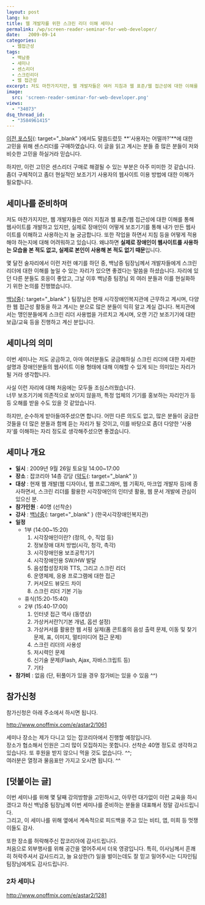 ```yaml
---
layout: post
lang: ko
title: 웹 개발자를 위한 스크린 리더 이해 세미나
permalink: /wp/screen-reader-seminar-for-web-developer/
date:   2009-09-14
categories:
  - 웹접근성
tags:
  - 백남중
  - 세미나
  - 센스리더
  - 스크린리더
  - 웹 접근성
excerpt: 저도 마찬가지지만, 웹 개발자들은 여러 지침과 웹 표준/웹 접근성에 대한 이해를 통해 웹사이트를 개발하고 있지만, 실제로 장애인이 어떻게 보조기기를 통해 내가 만든 웹사이트를 이해하고 사용하는지 늘 궁금합니다. 또한 작업을 하면서 지침 등을 어떻게 적용해야 하는지에 대해 어려워하고 있습니다. 왜냐하면 실제로 장애인이 웹사이트를 사용하는 모습을 본 적도 없고, 실제로 본인이 사용해 본 적도 없기 때문입니다. 몇 달전 술자리에서 이런 저런 얘기를 하던 중, 백남중 팀장님께서 개발자들에게 스크린 리더에 대한 이해를 높일 수 있는 자리가 있으면 좋겠다는 말씀을 하셨습니다. 자리에 있던 [...]
image:
  src: 'screen-reader-seminar-for-web-developer.png'
views:
  - "34073"
dsq_thread_id:
  - "3584961415"
---
```


[이전 포스팅](//www.jangkunblog.com/wp/why-i-purchased-the-sense-reader/){: target="_blank" }에서도 말씀드렸듯 **'사용자는 어떨까?'**에 대한 고민을 위해 센스리더를 구매하였습니다. 이 글을 읽고 계시는 분들 중 많은 분들이 저와 비슷한 고민을 하실거라 믿습니다.
  
하지만, 이런 고민은 센스리더 구매로 해결될 수 있는 부분은 아주 미미한 것 같습니다. 좀더 구체적이고 좀더 현실적인 보조기기 사용자의 웹사이트 이용 방법에 대한 이해가 필요합니다.

## 세미나를 준비하며

저도 마찬가지지만, 웹 개발자들은 여러 지침과 웹 표준/웹 접근성에 대한 이해를 통해 웹사이트를 개발하고 있지만, 실제로 장애인이 어떻게 보조기기를 통해 내가 만든 웹사이트를 이해하고 사용하는지 늘 궁금합니다. 또한 작업을 하면서 지침 등을 어떻게 적용해야 하는지에 대해 어려워하고 있습니다. 왜냐하면 **실제로 장애인이 웹사이트를 사용하는 모습을 본 적도 없고, 실제로 본인이 사용해 본 적도 없기 때문**입니다.

몇 달전 술자리에서 이런 저런 얘기를 하던 중, 백남중 팀장님께서 개발자들에게 스크린 리더에 대한 이해를 높일 수 있는 자리가 있으면 좋겠다는 말씀을 하셨습니다. 자리에 있던 다른 분들도 호응이 좋았고, 그날 이후 백남중 팀장님 외 여러 분들과 이를 현실화하기 위한 논의를 진행했습니다.

[백남중](//njpaiks.egloos.com/){: target="_blank" } 팀장님은 현재 시각장애인복지관에 근무하고 계시며, 다양한 웹 접근성 활동을 하고 계시는 분으로 많은 분들이 익히 알고 계실 겁니다. 복지관에서는 맹인분들에게 스크린 리더 사용법을 가르치고 계시며, 오랜 기간 보조기기에 대한 보급/교육 등을 진행하고 계신 분입니다.

## 세미나의 의미

이번 세미나는 저도 궁금하고, 아마 여러분들도 궁금해하실 스크린 리더에 대한 자세한 설명과 장애인분들의 웹사이트 이용 형태에 대해 이해할 수 있게 되는 의미있는 자리가 될 거라 생각합니다.

사실 이런 자리에 대해 처음에는 모두들 조심스러웠습니다.  
너무 보조기기에 의존적으로 보이지 않을까, 특정 업체의 기기를 홍보하는 자리인가 등등 오해를 받을 수도 있을 것 같았습니다.

하지만, 순수하게 받아들여주셨으면 합니다. 어떤 다른 의도도 없고, 많은 분들이 궁금한 것들을 더 많은 분들과 함께 듣는 자리가 될 것이고, 이를 바탕으로 좀더 다양한 '사용자'를 이해하는 자리 정도로 생각해주셨으면 좋겠습니다.

## 세미나 개요

  * **일시** : 2009년 9월 26일 토요일 14:00~17:00
  * **장소** : 잡코리아 14층 강당 ([약도](//company.jobkorea.co.kr/Company/contact.asp){: target="_blank" })
  * **대상** : 현재 웹 개발(웹 디자이너, 웹 프로그래머, 웹 기획자, 마크업 개발자 등)에 종사하면서, 스크린 리더를 활용한 시각장애인의 인터넷 활용, 웹 문서 개발에 관심이 있으신 분.
  * **참가인원** : 40명 (선착순)
  * **강사** : [백남중](//njpaiks.egloos.com/){: target="_blank" } (한국시각장애인복지관)
  * **일정** 
      * 1부 (14:00~15:20) 
          1. 시각장애인이란? (정의, 수, 직업 등)
          2. 정보장애 대처 방법(시각, 청각, 촉각)
          3. 시각장애인용 보조공학기기
          4. 시각장애인용 SW/HW 발달
          5. 음성합성장치와 TTS, 그리고 스크린 리더
          6. 운영체제, 응용 프로그램에 대한 접근
          7. 커서모드 뷰모드 차이
          8. 스크린 리더 기본 기능
      * 휴식(15:20-15:40)
      * 2부 (15:40-17:00) 
          1. 인터넷 접근 역사 (동영상)
          2. 가상커서란?(기본 개념, 옵션 설정)
          3. 가상커서를 활용한 웹 서핑 실제(폼 콘트롤의 음성 출력 문제, 이동 및 찾기 문제, 표, 이미지, 멀티미디어 접근 문제)
          4. 스크린 리더의 사용성
          5. 저시력인 문제
          6. 신기술 문제(Flash, Ajax, 자바스크립트 등)
          7. 기타
  * **참가비** : 없음 (단, 뒤풀이가 있을 경우 참가비는 있을 수 있음 ^^)

## 참가신청

참가신청은 아래 주소에서 하시면 됩니다.

<http://www.onoffmix.com/e/astar2/1061>

세미나 장소는 제가 다니고 있는 잡코리아에서 진행할 예정입니다.  
장소가 협소해서 인원은 그리 많이 모집하지는 못합니다. 선착순 40명 정도로 생각하고 있습니다. 또 후원을 받지 않으니 먹을 것도 없습니다. ^^;  
여러분은 열정과 물음표만 가지고 오시면 됩니다. ^^

## [덧붙이는 글]

이번 세미나를 위해 몇 달째 강의방향을 고민하시고, 아무런 대가없이 이런 교육을 하시겠다고 하신 백남중 팀장님께 이번 세미나를 준비하는 분들을 대표해서 정말 감사드립니다.  
그리고, 이 세미나를 위해 옆에서 계속적으로 피드백을 주고 있는 비티, 엽, 미희 등 멋쟁이들도 감사.

또한 장소를 허락해주신 잡코리아에 감사드립니다.  
처음으로 외부행사를 위해 공간을 열어주셔서 더욱 영광입니다. 특히, 이사님께서 흔쾌히 허락주셔서 감사드리고, 늘 요상한(?) 일을 벌이는데도 잘 믿고 밀어주시는 디자인팀 팀장님에게도 감사드립니다.

### 2차 세미나

<http://www.onoffmix.com/e/astar2/1281>